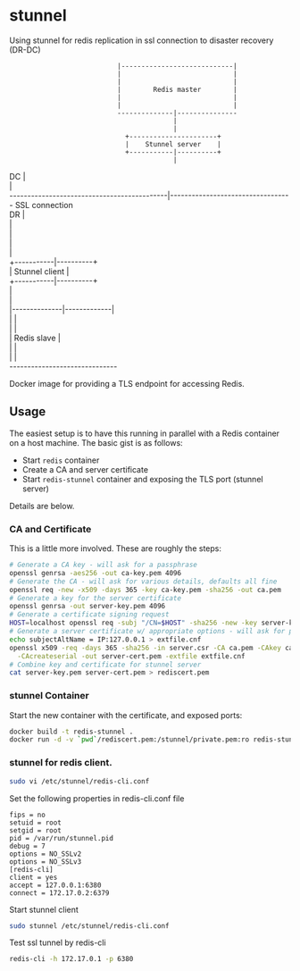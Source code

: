 # stunnel
Using stunnel for redis replication in ssl connection to disaster recovery (DR-DC)

                                                                                
                               |----------------------------|                   
                               |                            |                   
                               |                            |                   
                               |        Redis master        |                   
                               |                            |                   
                               |                            |                   
                               --------------|---------------                   
                                             |                                  
                                             |                                  
                                 +----------------------+                       
                                 |    Stunnel server    |                       
                                 +-----------|----------+                       
                                             |                                  
 DC                                          |                                  
                                             |                                  
 --------------------------------------------|----------------------------------
                                      SSL connection                            
 DR                                          |                                  
                                             |                                  
                                             |                                  
                                             |                                  
                                             |                                  
                                 +-----------|----------+                       
                                 |    Stunnel client    |                       
                                 +-----------|----------+                       
                                             |                                  
                                             |                                  
                              |--------------|-------------|                    
                              |                            |                    
                              |                            |                    
                              |        Redis slave         |                    
                              |                            |                    
                              |                            |                    
                              ------------------------------                    
                              
Docker image for providing a TLS endpoint for accessing Redis.

## Usage

The easiest setup is to have this running in parallel with a Redis container on a host machine. The basic gist is as follows:

* Start `redis` container
* Create a CA and server certificate
* Start `redis-stunnel` container and exposing the TLS port (stunnel server)

Details are below.


### CA and Certificate

This is a little more involved. These are roughly the steps:

```bash
# Generate a CA key - will ask for a passphrase
openssl genrsa -aes256 -out ca-key.pem 4096 
# Generate the CA - will ask for various details, defaults all fine
openssl req -new -x509 -days 365 -key ca-key.pem -sha256 -out ca.pem
# Generate a key for the server certificate
openssl genrsa -out server-key.pem 4096
# Generate a certificate signing request
HOST=localhost openssl req -subj "/CN=$HOST" -sha256 -new -key server-key.pem -out server.csr
# Generate a server certificate w/ appropriate options - will ask for passphrase
echo subjectAltName = IP:127.0.0.1 > extfile.cnf
openssl x509 -req -days 365 -sha256 -in server.csr -CA ca.pem -CAkey ca-key.pem \
  -CAcreateserial -out server-cert.pem -extfile extfile.cnf
# Combine key and certificate for stunnel server
cat server-key.pem server-cert.pem > rediscert.pem 
```

### stunnel Container

Start the new container with the certificate, and exposed ports:

```bash
docker build -t redis-stunnel .
docker run -d -v `pwd`/rediscert.pem:/stunnel/private.pem:ro redis-stunnel
```

### stunnel for redis client.
```bash
sudo vi /etc/stunnel/redis-cli.conf
```

Set the following properties in redis-cli.conf file
```
fips = no
setuid = root
setgid = root
pid = /var/run/stunnel.pid
debug = 7
options = NO_SSLv2
options = NO_SSLv3
[redis-cli]
client = yes
accept = 127.0.0.1:6380
connect = 172.17.0.2:6379
```
Start stunnel client
```bash
sudo stunnel /etc/stunnel/redis-cli.conf
```

Test ssl tunnel by redis-cli
```bash
redis-cli -h 172.17.0.1 -p 6380
```
